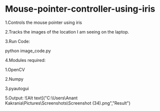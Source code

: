 # Mouse-pointer-controller-using-iris

1.Controls the mouse pointer using iris


2.Tracks the images of the location I am seeing on the laptop.


3.Run Code:
  
  python image_code.py
  

4.Modules required:

  1.OpenCV
  
  2.Numpy
  
  3.pyautogui


5.Output:
	![Alt text]("C:\Users\Anant Kakrania\Pictures\Screenshots\Screenshot (34).png","Result")